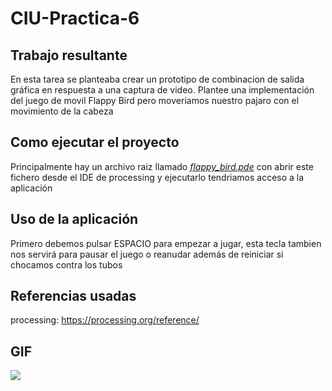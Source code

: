 # CIU-Practica-6

## Trabajo resultante
En esta tarea se planteaba crear un prototipo de combinacion de salida gráfica en respuesta a una captura de video. Plantee una implementación del juego de movil Flappy Bird pero moveriamos nuestro pajaro con el movimiento de la cabeza

## Como ejecutar el proyecto
Principalmente hay un archivo raiz llamado [*flappy_bird.pde*](flappy_bird.pde) con abrir este fichero desde el IDE de processing y ejecutarlo tendriamos acceso a la aplicación

## Uso de la aplicación
Primero debemos pulsar ESPACIO para empezar a jugar, esta tecla tambien nos servirá para pausar el juego o reanudar además de reiniciar si chocamos contra los tubos

## Referencias usadas

processing: https://processing.org/reference/

## GIF
![](./funcinamiento.gif)
